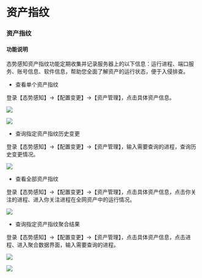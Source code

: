 # 资产指纹

### 资产指纹

#### 功能说明
态势感知资产指纹功能定期收集并记录服务器上的以下信息：运行进程、端口服务、账号信息、软件信息，帮助您全面了解资产的运行状态，便于入侵排查。

- 查看单个资产指纹

登录【态势感知】->【配置变更】->【资产管理】，点击具体资产信息。

![](../../../../image/Situational-Awareness/bash3_1.jpg)

![](../../../../image/Situational-Awareness/bash2.png)


- 查询指定资产指纹历史变更

登录【态势感知】->【配置变更】->【资产管理】，输入需要查询的进程，查询历史变更情况。

![](../../../../image/Situational-Awareness/filter1.png)


- 查看全部资产指纹

登录【态势感知】->【配置变更】->【资产管理】，点击具体资产信息，点击你关注的进程、进入你关注进程在全网资产中的运行情况。

![](../../../../image/Situational-Awareness/bash.png)


- 查询指定资产指纹聚合结果

登录【态势感知】->【配置变更】->【资产管理】，点击具体资产信息，点击进程、进入聚合数据界面，输入需要查询的进程。

![](../../../../image/Situational-Awareness/filter2.png)

![](../../../../image/Situational-Awareness/filter3.png)

